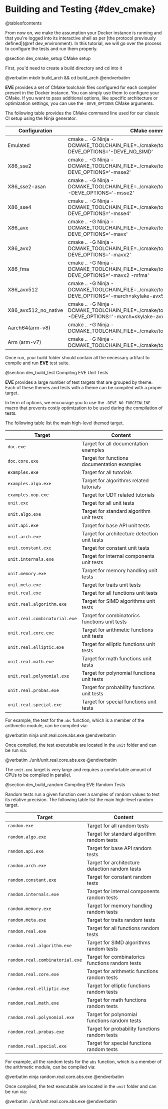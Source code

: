 Building and Testing {#dev_cmake}
====================

@tableofcontents

From now on, we make the assumption your Docker instance is running and that you're logged into
its interactive shell as per [the protocol previously defined](@ref dev_environment).
In this tutorial, we will go over the process to configure the tests and run them properly.

@section dev_cmake_setup CMake setup

First, you'd need to create a build directory and cd into it

@verbatim
mkdir build_arch && cd build_arch
@endverbatim

**EVE** provides a set of CMake toolchain files configured for each compiler present in the Docker
instance. You can simply use them to configure your CMake. If you want to pass additional options,
like specific architecture or optimization settings, you can use the `-DEVE_OPTIONS` CMake arguments.

The following table provides the CMake command line used for our classic CI setup using the Ninja
generator.

| Configuration        | CMake command                                                                                                           |
|----------------------|-------------------------------------------------------------------------------------------------------------------------|
| Emulated             | cmake .. -G Ninja -DCMAKE_TOOLCHAIN_FILE=../cmake/toolchain/clang.x86.cmake -DEVE_OPTIONS='-DEVE_NO_SIMD'               |
| X86_sse2             | cmake .. -G Ninja -DCMAKE_TOOLCHAIN_FILE=../cmake/toolchain/clang.x86.cmake -DEVE_OPTIONS='-msse2'                      |
| X86_sse2-asan        | cmake .. -G Ninja -DCMAKE_TOOLCHAIN_FILE=../cmake/toolchain/clang.x86.asan.cmake -DEVE_OPTIONS='-msse2'                 |
| X86_sse4             | cmake .. -G Ninja -DCMAKE_TOOLCHAIN_FILE=../cmake/toolchain/clang.x86.cmake  -DEVE_OPTIONS='-msse4'                     |
| X86_avx              | cmake .. -G Ninja -DCMAKE_TOOLCHAIN_FILE=../cmake/toolchain/clang.x86.cmake  -DEVE_OPTIONS='-mavx'                      |
| X86_avx2             | cmake .. -G Ninja -DCMAKE_TOOLCHAIN_FILE=../cmake/toolchain/clang.x86.cmake  -DEVE_OPTIONS='-mavx2'                     |
| X86_fma              | cmake .. -G Ninja -DCMAKE_TOOLCHAIN_FILE=../cmake/toolchain/clang.x86.cmake  -DEVE_OPTIONS='-mavx2 -mfma'               |
| X86_avx512           | cmake .. -G Ninja -DCMAKE_TOOLCHAIN_FILE=../cmake/toolchain/clang.x86.cmake  -DEVE_OPTIONS='-march=skylake-avx512'      |
| X86_avx512_no_native | cmake .. -G Ninja -DCMAKE_TOOLCHAIN_FILE=../cmake/toolchain/clang.x86.sde.cmake  -DEVE_OPTIONS='-march=skylake-avx512'  |
| Aarch64(arm-v8)      | cmake .. -G Ninja -DCMAKE_TOOLCHAIN_FILE=../cmake/toolchain/gcc.aarch64.cmake                                           |
| Arm (arm-v7)         | cmake .. -G Ninja -DCMAKE_TOOLCHAIN_FILE=../cmake/toolchain/gcc.arm.cmake                                               |

Once run, your build folder should contain all the necessary artifact to compile and run **EVE**
test suite.

@section dev_build_test Compiling EVE Unit Tests

**EVE** provides a large number of test targets that are grouped by theme. Each of these themes
and tests with a theme can be compiled with a proper target.

In term of options, we encourage you to use the `-DEVE_NO_FORCEINLINE` macro that prevents
costly optimization to be used during the compilation of tests.

The following table list the main high-level themed target.

| Target                        | Content                                       |
|-------------------------------|-----------------------------------------------|
| `doc.exe`                     | Target for all documentation examples         |
| `doc.core.exe`                | Target for functions documentation examples   |
| `examples.exe`                | Target for all tutorials                      |
| `examples.algo.exe`           | Target for algorithms related tutorials       |
| `examples.oop.exe`            | Target for UDT related tutorials              |
| `unit.exe`                    | Target for all unit tests                     |
| `unit.algo.exe`               | Target for standard algorithm unit tests      |
| `unit.api.exe`                | Target for base API unit tests                |
| `unit.arch.exe`               | Target for architecture detection unit tests  |
| `unit.constant.exe`           | Target for constant unit tests                |
| `unit.internals.exe`          | Target for internal components unit tests     |
| `unit.memory.exe`             | Target for memory handling unit tests         |
| `unit.meta.exe`               | Target for traits unit tests                  |
| `unit.real.exe`               | Target for all functions unit tests           |
| `unit.real.algorithm.exe`     | Target for SIMD algorithms unit tests         |
| `unit.real.combinatorial.exe` | Target for combinatorics functions unit tests |
| `unit.real.core.exe`          | Target for arithmetic functions unit tests    |
| `unit.real.elliptic.exe`      | Target for elliptic functions unit tests      |
| `unit.real.math.exe`          | Target for math functions unit tests          |
| `unit.real.polynomial.exe`    | Target for polynomial functions unit tests    |
| `unit.real.probas.exe`        | Target for probability functions unit tests   |
| `unit.real.special.exe`       | Target for special functions unit tests       |

For example, the test for the `abs` function, which is a member of the arithmetic
module, can be compiled via:

@verbatim
ninja unit.real.core.abs.exe
@endverbatim

Once compiled, the test executable are located in the `unit` folder and can be run via:

@verbatim
./unit/unit.real.core.abs.exe
@endverbatim

The `unit.exe` target is very large and requires a comfortable amount of CPUs to be compiled in
parallel.

@section dev_build_random Compiling EVE Random Tests

Random tests run a given function over a samples of random values to test its relative precision.
The following table list the main high-level random target.

| Target                          | Content                                         |
|---------------------------------|-------------------------------------------------|
| `random.exe`                    | Target for all random tests                     |
| `random.algo.exe`               | Target for standard algorithm random tests      |
| `random.api.exe`                | Target for base API random tests                |
| `random.arch.exe`               | Target for architecture detection random tests  |
| `random.constant.exe`           | Target for constant random tests                |
| `random.internals.exe`          | Target for internal components random tests     |
| `random.memory.exe`             | Target for memory handling random tests         |
| `random.meta.exe`               | Target for traits random tests                  |
| `random.real.exe`               | Target for all functions random tests           |
| `random.real.algorithm.exe`     | Target for SIMD algorithms random tests         |
| `random.real.combinatorial.exe` | Target for combinatorics functions random tests |
| `random.real.core.exe`          | Target for arithmetic functions random tests    |
| `random.real.elliptic.exe`      | Target for elliptic functions random tests      |
| `random.real.math.exe`          | Target for math functions random tests          |
| `random.real.polynomial.exe`    | Target for polynomial functions random tests    |
| `random.real.probas.exe`        | Target for probability functions random tests   |
| `random.real.special.exe`       | Target for special functions random tests       |

For example, all the random tests for the `abs` function, which is a member of the arithmetic
module, can be compiled via:

@verbatim
ninja random.real.core.abs.exe
@endverbatim

Once compiled, the test executable are located in the `unit` folder and can be run via:

@verbatim
./unit/unit.real.core.abs.exe
@endverbatim
